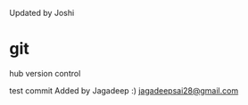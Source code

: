Updated by Joshi
# git
 hub version control
 
 test commit
 Added by Jagadeep :) jagadeepsai28@gmail.com
